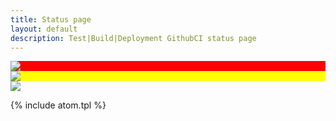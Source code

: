 ```yaml
---
title: Status page
layout: default
description: Test|Build|Deployment GithubCI status page
---
```


<div class="col">
  <div class="row" style="height: auto; background-color: red">
    <img src="https://github.com/wryyyyyyyy/runner_one/workflows/test/badge.svg" />
  </div>
   <div class="row" style="height: auto; background-color: yellow">
    <img src="https://github.com/wryyyyyyyy/runner_one/workflows/CI/badge.svg" />
  </div>
   <div class="row" style="height: auto background-color: black">
    <img src="https://github.com/wryyyyyyyy/runner_one/workflows/deploy/badge.svg" />
  </div>
</div>

{% include atom.tpl %}
